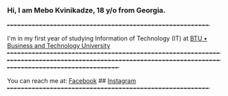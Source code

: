 ### Hi, I am Mebo Kvinikadze, 18 y/o from Georgia.
╾╾╾╾╾╾╾╾╾╾╾╾╾╾╾╾╾╾╾╾╾╾╾╾╾╾╾╾╾╾╾╾╾╾╾╾╾╾╾╾╾╾╾╾╾╾╾╾╾╾╾╾╾╾╾╾

I'm in my first year of studying Information of Technology (IT) at [BTU • Business and Technology University](https://www.facebook.com/BTUGEORGIA)
╾╾╾╾╾╾╾╾╾╾╾╾╾╾╾╾╾╾╾╾╾╾╾╾╾╾╾╾╾╾╾╾╾╾╾╾╾╾╾╾╾╾╾╾╾╾╾╾╾╾╾╾╾╾╾╾╾╾╾╾╾╾╾╾╾╾╾╾╾╾╾╾╾╾╾╾╾╾╾╾╾╾╾╾╾╾╾╾╾╾╾╾╾╾╾╾╾╾╾╾╾╾╾╾╾╾╾╾╾╾╾╾╾╾╾╾╾╾╾╾╾╾╾╾╾╾╾╾╾╾╾╾╾╾╾╾╾╾╾╾╾╾╾╾╾╾╾╾╾

You can reach me at:
[Facebook](https://www.facebook.com/juuicewrld999/) ##
[Instagram](https://www.instagram.com/mebokvinikadzee/)
╾╾╾╾╾╾╾╾╾╾╾╾╾╾╾╾╾╾╾╾╾╾╾╾╾╾╾╾╾╾╾╾╾╾╾╾╾╾╾╾╾╾╾╾╾╾╾╾╾╾╾╾╾╾╾╾




